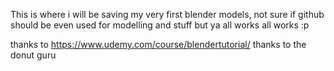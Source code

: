 This is where i will be saving my very first blender models, not sure if github should be even used for modelling and stuff but ya all works all works :p

thanks to https://www.udemy.com/course/blendertutorial/
thanks to the donut guru